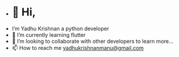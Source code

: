 - # 👋 Hi,
-  I’m Yadhu Krishnan a python developer
- 🌱 I’m currently learning flutter
- 💞️ I’m looking to collaborate with other developers to learn more...
- 📫 How to reach me yadhukrishnanmanu@gmail.com

<!---
yadhu14/yadhu14 is a ✨ special ✨ repository because its `README.md` (this file) appears on your GitHub profile.
You can click the Preview link to take a look at your changes.
--->
